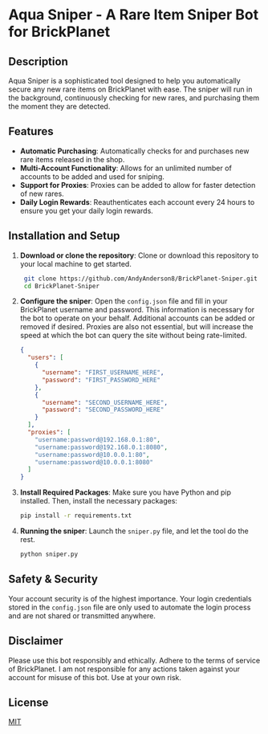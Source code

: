 # Aqua Sniper - A Rare Item Sniper Bot for BrickPlanet

## Description
Aqua Sniper is a sophisticated tool designed to help you automatically secure any new rare items on BrickPlanet with ease. The sniper will run in the background, continuously checking for new rares, and purchasing them the moment they are detected.

## Features
- **Automatic Purchasing**: Automatically checks for and purchases new rare items released in the shop.
- **Multi-Account Functionality**: Allows for an unlimited number of accounts to be added and used for sniping.
- **Support for Proxies**: Proxies can be added to allow for faster detection of new rares.
- **Daily Login Rewards**: Reauthenticates each account every 24 hours to ensure you get your daily login rewards.

## Installation and Setup
1. **Download or clone the repository**: Clone or download this repository to your local machine to get started.
   ```bash
    git clone https://github.com/AndyAnderson8/BrickPlanet-Sniper.git
    cd BrickPlanet-Sniper
    ```

2. **Configure the sniper**: Open the `config.json` file and fill in your BrickPlanet username and password. This information is necessary for the bot to operate on your behalf. Additional accounts can be added or removed if desired. Proxies are also not essential, but will increase the speed at which the bot can query the site without being rate-limited.
   
    ```json
    {
      "users": [
        {
          "username": "FIRST_USERNAME_HERE",
          "password": "FIRST_PASSWORD_HERE"
        },
        {
          "username": "SECOND_USERNAME_HERE",
          "password": "SECOND_PASSWORD_HERE"
        }
      ],
      "proxies": [
        "username:password@192.168.0.1:80",
        "username:password@192.168.0.1:8080",
        "username:password@10.0.0.1:80",
        "username:password@10.0.0.1:8080"
      ]
    }
    ```
    
3. **Install Required Packages**: Make sure you have Python and pip installed. Then, install the necessary packages:
   
    ```bash
    pip install -r requirements.txt
    ```

4. **Running the sniper**: Launch the `sniper.py` file, and let the tool do the rest.
   
    ```bash
    python sniper.py
    ```

## Safety & Security

Your account security is of the highest importance. Your login credentials stored in the `config.json` file are only used to automate the login process and are not shared or transmitted anywhere.

## Disclaimer

Please use this bot responsibly and ethically. Adhere to the terms of service of BrickPlanet. I am not responsible for any actions taken against your account for misuse of this bot. Use at your own risk.

## License
[MIT](https://choosealicense.com/licenses/mit/)
